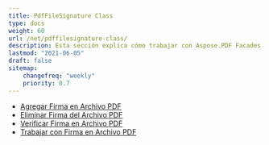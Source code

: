 ```yaml
---
title: PdfFileSignature Class
type: docs
weight: 60
url: /net/pdffilesignature-class/
description: Esta sección explica cómo trabajar con Aspose.PDF Facades usando la clase PdfFileSignature.
lastmod: "2021-06-05"
draft: false
sitemap:
    changefreq: "weekly"
    priority: 0.7
---
```


- [Agregar Firma en Archivo PDF](/pdf/net/add-signature-in-pdf/)
- [Eliminar Firma del Archivo PDF](/pdf/net/remove-signature-from-pdf/)
- [Verificar Firma en Archivo PDF](/pdf/net/verify-signature-in-pdf/)
- [Trabajar con Firma en Archivo PDF](/pdf/net/add-signature-in-pdf/)